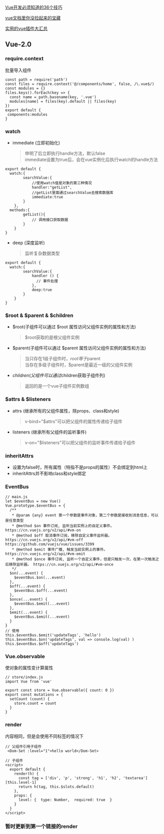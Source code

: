 [Vue开发必须知道的36个技巧](https://juejin.im/post/5d9d386fe51d45784d3f8637#heading-30 "#")

[vue文档里你没捡起来的宝藏](https://juejin.im/post/5d4bb71e51882551d172e557 "#")

[实用的vue插件大汇总](https://juejin.im/post/5c1b2921f265da613d7c06b5 "#")

## Vue-2.0

### require.context
批量导入组件
```ecmascript 6
const path = require('path')
const files = require.context('@/components/home', false, /\.vue$/)
const modules = {}
files.keys().forEach(key => {
  const name = path.basename(key, '.vue')
  modules[name] = files(key).default || files(key)
})
export default { 
 components:modules 
}
```

### watch
+ immediate (立即初始化)
    > 申明了后立即执行handle方法，默认false<br/>
    > immediate设置为true后，会在vue实例化后执行watch的handle方法
```ecmascript 6
export default {
  watch:{
  		searchValue:{
  			//使用watch值是对象的第三种情况
  			handler:"getList",
  			//getList里面通过searchValue去搜索数据库
  			immediate:true
  		}
  	},
  methods:{
  		getList(){
  			// 调用接口获取数据
  		}
  	}
}
```
+ deep (深度监听)
    > 监听复杂数据类型
```ecmascript 6
export default {
  watch:{
  		searchValue:{
  			handler () {
  			  // 事件处理
  			},
  			deep:true
  		}
  	}
}
```

### $root & $parent & $children
+ $root(子组件可以通过 $root 属性访问父组件实例的属性和方法)
    > $root获取的是根父组件实例
 
+ $parent(子组件可以通过 $parent 属性访问父组件实例的属性和方法)
    > 当只存在1级子组件时，$root等于$parent <br/>
    > 当存在多级子组件时，$parent是最近一级的父组件实例
    
+ $children (父组件可以通过$children获取子组件列)
    > 返回的是一个vue子组件实例数组
    
### $attrs & $listeners
+ attrs (继承所有的父组件属性，除props、class和style)
    > v-bind="$attrs"可以把父组件的属性传递给子组件
+ listeners (继承所有父组件的监听事件)
    > v-on="$listeners"可以把父组件的监听事件传递给子组件
    
### inheritAttrs
+ 设置为false时，所有属性（特指不是props的属性）不会绑定到html上
+ inheritAttrs并不影响class和style绑定

### EventBus
```ecmascript 6
// main.js
let $eventBus = new Vue()
Vue.prototype.$eventBus = {
  /**
   * @param {any} event 第一个参数是事件对象，第二个参数是接收到消息信息，可以是任意类型
   * @method $on 事件订阅, 监听当前实例上的自定义事件。https://cn.vuejs.org/v2/api/#vm-on
   * @method $off 取消事件订阅，移除自定义事件监听器。 https://cn.vuejs.org/v2/api/#vm-off https://github.com/vuejs/vue/issues/3399
   * @method $emit 事件广播, 触发当前实例上的事件。 https://cn.vuejs.org/v2/api/#vm-emit
   * @method $once 事件订阅, 监听一个自定义事件，但是只触发一次，在第一次触发之后移除监听器。 https://cn.vuejs.org/v2/api/#vm-once
   */
  $on(...event) {
    $eventBus.$on(...event)
  },
  $off(...event) {
    $eventBus.$off(...event)
  },
  $once(...event) {
    $eventBus.$emit(...event)
  },
  $emit(...event) {
    $eventBus.$emit(...event)
  }
}
// 使用
this.$eventBus.$emit('updateTags', 'hello')
this.$eventBus.$on('updateTags', val => console.log(val) )
this.$eventBus.$off('updateTags')
```

### Vue.observable
使对象的属性变计算属性
```ecmascript 6
// store/index.js
import Vue from 'vue'

export const store = Vue.observable({ count: 0 })
export const mutations = {
  setCount (count) {
    store.count = count
  }
}
```

### render
内容相同，但是会使用不同标签的情况下
```
// 父组件引用子组件
 <Dom-Set :level="1">hello world</Dom-Set>
 
// 子组件
<script>
  export default {
    render(h) {
      const tag = ['div', 'p', 'strong', 'h1', 'h2', 'textarea'][this.level-1]
      return h(tag, this.$slots.default)
    },
    props: {
      level: {  type: Number,  required: true  }
    }
  }
</script>
```

### 暂时更新到第一个链接的render